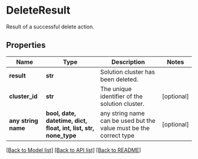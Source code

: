 # DeleteResult

Result of a successful delete action.

## Properties
Name | Type | Description | Notes
------------ | ------------- | ------------- | -------------
**result** | **str** | Solution cluster has been deleted. | 
**cluster_id** | **str** | The unique identifier of the solution cluster. | [optional] 
**any string name** | **bool, date, datetime, dict, float, int, list, str, none_type** | any string name can be used but the value must be the correct type | [optional]

[[Back to Model list]](../README.md#documentation-for-models) [[Back to API list]](../README.md#documentation-for-api-endpoints) [[Back to README]](../README.md)


